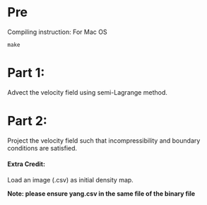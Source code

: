 # Pre

Compiling instruction:
For Mac OS
```
make
```

# Part 1:

Advect the velocity field using semi-Lagrange method.

# Part 2:

Project the velocity field such that incompressibility and boundary conditions are satisfied.

#### Extra Credit:

Load an image (.csv) as initial density map. 

__Note: please ensure yang.csv in the same file of the binary file__

